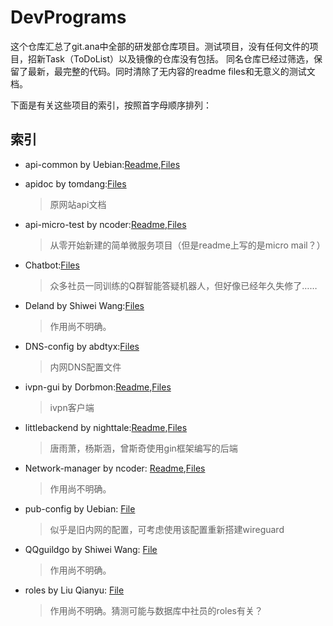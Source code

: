 # DevPrograms
这个仓库汇总了git.ana中全部的研发部仓库项目。测试项目，没有任何文件的项目，招新Task（ToDoList）以及镜像的仓库没有包括。
同名仓库已经过筛选，保留了最新，最完整的代码。同时清除了无内容的readme files和无意义的测试文档。

下面是有关这些项目的索引，按照首字母顺序排列：

## 索引

* api-common by Uebian:[Readme](./api-common/README.md),[Files](./api-common)


* apidoc by tomdang:[Files](./apidoc)
	> 原网站api文档

* api-micro-test by ncoder:[Readme](./api-micro-test/README.md),[Files](./api-micro-test)
	> 从零开始新建的简单微服务项目（但是readme上写的是micro mail？）
	
* Chatbot:[Files](./chatbot)
	> 众多社员一同训练的Q群智能答疑机器人，但好像已经年久失修了……

* Deland by Shiwei Wang:[Files](./deland)
	> 作用尚不明确。

* DNS-config by abdtyx:[Files](./dns-config)
	> 内网DNS配置文件

* ivpn-gui by Dorbmon:[Readme](./ivpn-gui/README.md),[Files](./ivpn-gui)
	> ivpn客户端

* littlebackend by nighttale:[Readme](./littlebackend/README.md),[Files](./littlebackend)
	> 唐雨萧，杨斯涵，曾斯奇使用gin框架编写的后端

* Network-manager by ncoder: [Readme](./network_manager/README.md),[Files](./network_manager)
	> 作用尚不明确。
	
* pub-config by Uebian: [File](./pub-config)
	> 似乎是旧内网的配置，可考虑使用该配置重新搭建wireguard
	
* QQguildgo by Shiwei Wang: [File](./qqguildgo)
	> 作用尚不明确。

* roles by Liu Qianyu: [File](./roles)
	> 作用尚不明确。猜测可能与数据库中社员的roles有关？
	